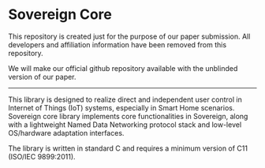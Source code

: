 Sovereign Core
==============

This repository is created just for the purpose of our paper submission.
All developers and affiliation information have been removed from this repository.

We will make our official github repository available with the unblinded version of our paper.

---

This library is designed to realize direct and independent user control in Internet of Things (IoT) systems, especially in Smart Home scenarios.
Sovereign core library implements core functionalities in Sovereign, along with a lightweight Named Data Networking protocol stack and low-level OS/hardware adaptation interfaces.

The library is written in standard C and requires a minimum version of C11 (ISO/IEC 9899:2011).